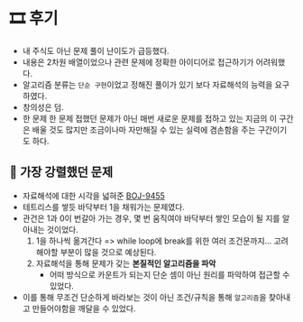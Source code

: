 # 🎞 후기
- 내 주식도 아닌 문제 풀이 난이도가 급등했다.
- 내용은 2차원 배열이었으나 관련 문제에 정확한 아이디어로 접근하기가 어려워했다.
- 알고리즘 분류는 `단순 구현`이었고 정해진 풀이가 있기 보다 자료해석의 능력을 요구하였다. 
- 창의성은 덤.
- 한 문제 한 문제 접했던 문제가 아닌 매번 새로운 문제를 접하고 있는 지금의 이 구간은 배울 것도 많지만 조금이나마 자만해질 수 있는 실력에 겸손함을 주는 구간이기도 하다.

## 💎 가장 강렬했던 문제
- 자료해석에 대한 시각을 넓혀준 [BOJ-9455](./BOJ_9455.py)
- 테트리스를 쌓듯 바닥부터 1을 채워가는 문제였다.
- 관건은 1과 0이 번갈아 가는 경우, 몇 번 움직여야 바닥부터 쌓인 모습이 될 지를 알아내는 것이었다.
    1. 1을 하나씩 옮겨간다 => while loop에 break를 위한 여러 조건문까지... 고려해야할 부분이 많을 것으로 예상된다.
    2. 자료해석을 통해 문제가 갖는 **본질적인 알고리즘을 파악**
        - 어떠 방식으로 카운트가 되는지 단순 셈이 아닌 원리를 파악하여 접근할 수 있었다.
- 이를 통해 무조건 단순하게 바라보는 것이 아닌 조건/규칙을 통해 `알고리즘`을 찾아내고 만들어야함을 깨달을 수 있었다.